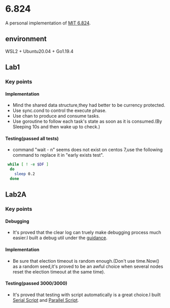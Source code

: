 # 6.824
A personal implementation of [MIT 6.824](https://pdos.csail.mit.edu/6.824/schedule.html).

## environment
WSL2 + Ubuntu20.04 + Go1.19.4

## Lab1
### Key points
#### Implementation
-  Mind the shared data structure,they had better to be currency protected.
-  Use sync.cond to control the execute phase.
-  Use chan to produce and consume tasks.
-  Use goroutine to follow each task's state as soon as it is consumed.(By Sleeping 10s and then wake up to check.)

#### Testing(passed all tests)
- command "wait - n" seems does not exist on centos 7,use the following command to replace it in "early exists test".
```bash
 while [ ! -e $DF ]
  do
    sleep 0.2
  done
```

## Lab2A
### Key points
#### Debugging
-  It's proved that the clear log can truely make debugging process much easier.I built a debug util under the [guidance](https://blog.josejg.com/debugging-pretty/).

#### Implementation
-  Be sure that election timeout is random enough.(Don't use time.Now() as a random seed,it's proved to be an awful choice when several nodes reset the election timeout at the same time).

#### Testing(passed 3000/3000)
-  It's proved that testing with script automatically is a great choice.I built [Serial Script](https://github.com/TangSiyang2001/6.824/blob/master/src/raft/serial-test.sh) and [Parallel Script](https://github.com/TangSiyang2001/6.824/blob/master/src/raft/test-many.sh).

